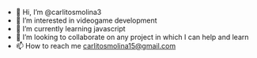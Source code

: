 - 👋 Hi, I’m @carlitosmolina3
- 👀 I’m interested in videogame development
- 🌱 I’m currently learning javascript
- 💞️ I’m looking to collaborate on any project in which I can help and learn
- 📫 How to reach me carlitosmolina15@gmail.com 

<!---
carlitosmolina3/carlitosmolina3 is a ✨ special ✨ repository because its `README.md` (this file) appears on your GitHub profile.
You can click the Preview link to take a look at your changes.
--->
